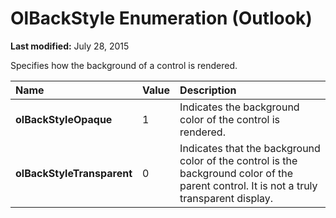 
# OlBackStyle Enumeration (Outlook)

 **Last modified:** July 28, 2015

Specifies how the background of a control is rendered.


|**Name**|**Value**|**Description**|
|:-----|:-----|:-----|
| **olBackStyleOpaque**|1|Indicates the background color of the control is rendered.|
| **olBackStyleTransparent**|0|Indicates that the background color of the control is the background color of the parent control. It is not a truly transparent display.|
